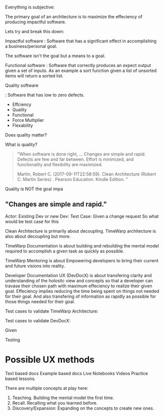 Everything is subjective:

The primary goal of an architecture is to maximize the effeciency of producing impactful software.

Lets try and break this down:

Impactful software
: Software that has a significant effect in accomplishing a business/personal goal.  
 
The software isn't the goal but a means to a goal. 

Functional software
: Software that correctly produces an expect output given a set of inputs. As an example a sort function given a list of unsorted items will return a sorted list.

Quality software

: Software that has low to zero defects.

* Effciency 
* Quality
* Functional
* Force Multiplier
* Flexability

Does quality matter?

What is quality?  

> "When software is done right, ... Changes are simple and rapid. Defects are few and far between. Effort is minimized, and functionality and flexibility are maximized.
> 
> Martin, Robert C. (2017-09-11T22:58:59). Clean Architecture (Robert C. Martin Series) . Pearson Education. Kindle Edition. "


Quality is NOT the goal impa
  
##  "Changes are simple and rapid."  

Actor: Existing Dev or new Dev:
Test Case: Given a change request 
So what would be test case for this


Clean Architecture is primarily about decoupling.  TimeWarp architecture is also about decoupling but more.

TimeWarp Documentation is about building and rebuilding the mental model required to accomplish a given task as quickly as possible.

TimeWarp Mentoring is about Empowering developers to bring their current and future visions into reality.

Developer Documentation UX (DevDocX) is about transfering clarity and understanding of the holositc view and concepts so that a developer can travase their chosen path with maximum effeciency to realize their given goal.  Effeciency implies reducing the time being spent on things not needed for their goal. And also transfering of information as rapidly as possible for those things needed for their goal.

Test cases to validate TimeWarp Architecture:


Test cases to validate DevDocX:

Given 

Testing


# Possible UX methods 
Text based docs
Example based docs
Live Notebooks
Videos
Practice based lessons.


There are multiple concepts at play here:
1. Teaching.  Building the mental model the first time.
2. Recall. Recalling what you learned before.
3. Discovery/Expansion: Expanding on the concepts to create new ones.